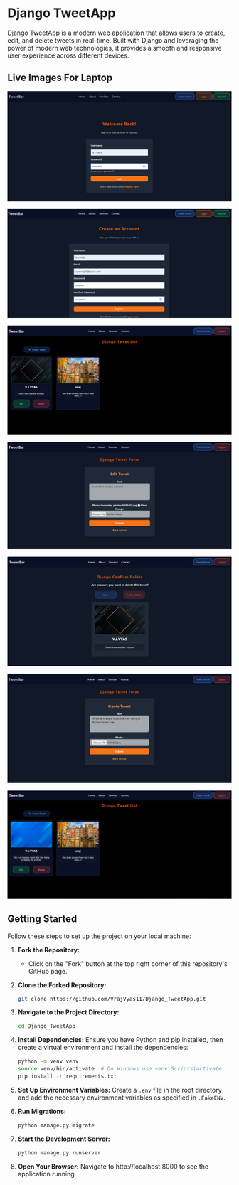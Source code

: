 # Django TweetApp

Django TweetApp is a modern web application that allows users to create, edit, and delete tweets in real-time. Built with Django and leveraging the power of modern web technologies, it provides a smooth and responsive user experience across different devices.


## Live Images For Laptop

![Laptop View](./livedemoimages/1.png)

![Laptop View](./livedemoimages/2.png)

![Laptop View](./livedemoimages/3.png)

![Laptop View](./livedemoimages/4.png)

![Laptop View](./livedemoimages/5.png)

![Laptop View](./livedemoimages/6.png)

![Laptop View](./livedemoimages/7.png)


## Getting Started

Follow these steps to set up the project on your local machine:

1. **Fork the Repository:**
   - Click on the "Fork" button at the top right corner of this repository's GitHub page.

2. **Clone the Forked Repository:**
   ```bash
   git clone https://github.com/VrajVyas11/Django_TweetApp.git
   ```

3. **Navigate to the Project Directory:**
   ```bash
   cd Django_TweetApp
   ```

4. **Install Dependencies:**
   Ensure you have Python and pip installed, then create a virtual environment and install the dependencies:
   ```bash
   python -m venv venv
   source venv/bin/activate  # On Windows use venv\Scripts\activate
   pip install -r requirements.txt
   ```

5. **Set Up Environment Variables:**
   Create a `.env` file in the root directory and add the necessary environment variables as specified in `.FakeENV`.

6. **Run Migrations:**
   ```bash
   python manage.py migrate
   ```

7. **Start the Development Server:**
   ```bash
   python manage.py runserver
   ```

8. **Open Your Browser:**
   Navigate to http://localhost:8000 to see the application running.
